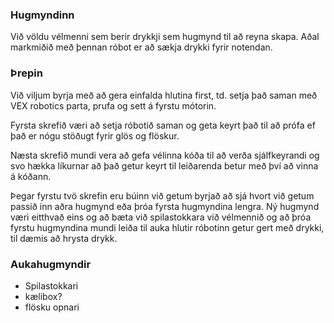 
### Hugmyndinn
Við völdu vélmenni sem berir drykkji sem hugmynd til að reyna skapa. Aðal markmiðið með þennan róbot er að sækja drykki fyrir notendan.

### Þrepin
Við viljum byrja með að gera einfalda hlutina first, td. setja það saman með VEX robotics parta, prufa og sett á fyrstu mótorin.

Fyrsta skrefið væri að setja róbotið saman og geta keyrt það til að prófa ef það er nógu stöðugt fyrir glös og flöskur.

Næsta skrefið mundi vera að gefa vélinna kóða til að verða sjálfkeyrandi og svo hækka líkurnar að það getur keyrt til leiðarenda betur með því að vinna á kóðann.

Þegar fyrstu tvö skrefin eru búinn við getum byrjað að sjá hvort við getum passið inn aðra hugmynd eða þróa fyrsta hugmyndina lengra. Ný hugmynd væri eitthvað eins og að bæta við spilastokkara við vélmennið og að þróa fyrstu hugmyndina mundi leiða til auka hlutir róbotinn getur gert með drykki, til dæmis að hrysta drykk.

### Aukahugmyndir
- Spilastokkari
- kælibox?
- flösku opnari
